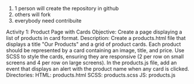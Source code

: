 1) 1 person will create the repository in github
2) others will fork
3) everybody need contribuite

Activity 1: Product Page with Cards
Objective: Create a page displaying a list of products in card format.
Description:
Create a products.html file that displays a title "Our Products" and a grid of product cards.
Each product should be represented by a card containing an image, title, and price.
Use SCSS to style the cards, ensuring they are responsive (2 per row on small screens and 4 per row on large screens).
In the products.js file, add an event that displays an alert with the product name when any card is clicked.
Directories:
HTML: products.html
SCSS: products.scss
JS: products.js